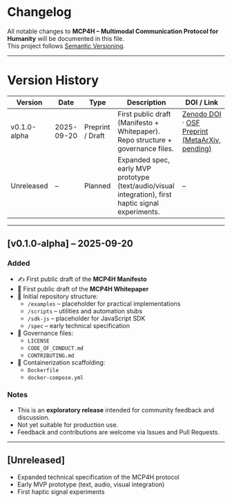 # Changelog

All notable changes to **MCP4H – Multimodal Communication Protocol for Humanity** will be documented in this file.  
This project follows [Semantic Versioning](https://semver.org/).

---

# Version History

| Version   | Date       | Type        | Description                                   | DOI / Link                                                                 |
|-----------|------------|-------------|-----------------------------------------------|-----------------------------------------------------------------------------|
| v0.1.0-alpha | 2025-09-20 | Preprint / Draft | First public draft (Manifesto + Whitepaper). Repo structure + governance files. | [Zenodo DOI](https://doi.org/10.5281/zenodo.17164550) · [OSF Preprint (MetaArXiv, pending)](https://osf.io/preprints/metaarxiv) |
| Unreleased | –          | Planned     | Expanded spec, early MVP prototype (text/audio/visual integration), first haptic signal experiments. | –                                                                           |

---

## [v0.1.0-alpha] – 2025-09-20
### Added
- ✍️ First public draft of the **MCP4H Manifesto**  
- 📄 First public draft of the **MCP4H Whitepaper**  
- 📂 Initial repository structure:
  - `/examples` – placeholder for practical implementations
  - `/scripts` – utilities and automation stubs
  - `/sdk-js` – placeholder for JavaScript SDK
  - `/spec` – early technical specification
- 📜 Governance files:
  - `LICENSE`
  - `CODE_OF_CONDUCT.md`
  - `CONTRIBUTING.md`
- 🐳 Containerization scaffolding:
  - `Dockerfile`
  - `docker-compose.yml`

### Notes
- This is an **exploratory release** intended for community feedback and discussion.  
- Not yet suitable for production use.  
- Feedback and contributions are welcome via Issues and Pull Requests.

---

## [Unreleased]
- Expanded technical specification of the MCP4H protocol
- Early MVP prototype (text, audio, visual integration)
- First haptic signal experiments

